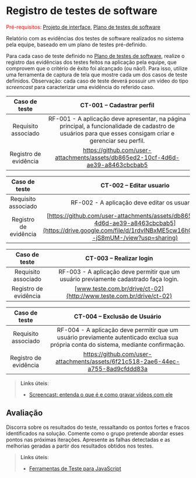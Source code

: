 # Registro de testes de software

<span style="color:red">Pré-requisitos: <a href="05-Projeto-interface.md"> Projeto de interface</a></span>, <a href="08-Plano-testes-software.md"> Plano de testes de software</a>

Relatório com as evidências dos testes de software realizados no sistema pela equipe, baseado em um plano de testes pré-definido.

Para cada caso de teste definido no <a href="08-Plano-testes-software.md"> Plano de testes de software</a>, realize o registro das evidências dos testes feitos na aplicação pela equipe, que comprovem que o critério de êxito foi alcançado (ou não!). Para isso, utilize uma ferramenta de captura de tela que mostre cada um dos casos de teste definidos. Observação: cada caso de teste deverá possuir um vídeo do tipo _screencast_ para caracterizar uma evidência do referido caso.

| **Caso de teste** 	| **CT-001 – Cadastrar perfil** 	|
|:---:	|:---:	|
| Requisito associado | RF-001 - A aplicação deve apresentar, na página principal, a funcionalidade de cadastro de usuários para que esses consigam criar e gerenciar seu perfil. |
| Registro de evidência | https://github.com/user-attachments/assets/db865ed2-10cf-4d6d-ae39-a8463cbcbab5 |

| **Caso de teste** 	| **CT-002 – Editar usuario** 	|
|:---:	|:---:	|
| Requisito associado | RF-002 - A aplicação deve editar os usuarios. |
| Registro de evidência | [https://github.com/user-attachments/assets/db865ed2-10cf-4d6d-ae39-a8463cbcbab5](https://drive.google.com/file/d/1rdvINBxME5cw16hCUW4HM9q--jS8mUM-/view?usp=sharing) |


| **Caso de teste** 	| **CT-003 – Realizar login** 	|
|:---:	|:---:	|
| Requisito associado | RF-003 - A aplicação deve permitir que um usuário previamente cadastrado faça login. |
| Registro de evidência | [www.teste.com.br/drive/ct-02](http://www.teste.com.br/drive/ct-02) |

| **Caso de teste** 	| **CT-004 – Exclusão de Usuário** 	|
|:---:	|:---:	|
| Requisito associado | RF-004 - A aplicação deve permitir que um usuário previamente autenticado exclua sua própria conta do sistema, mediante confirmação. |
| Registro de evidência | https://github.com/user-attachments/assets/6f21c518-2ae6-44ec-a755-8ad9cfddd83a |


> **Links úteis**:
> - [Screencast: entenda o que é e como gravar vídeos com ele](https://rockcontent.com/br/blog/screencast/) 

## Avaliação

Discorra sobre os resultados do teste, ressaltando os pontos fortes e fracos identificados na solução. Comente como o grupo pretende abordar esses pontos nas próximas iterações. Apresente as falhas detectadas e as melhorias geradas a partir dos resultados obtidos nos testes.

> **Links úteis**:
> - [Ferramentas de Teste para JavaScript](https://geekflare.com/javascript-unit-testing/)
